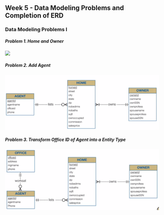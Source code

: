 ## Week 5 - Data Modeling Problems and Completion of ERD

### Data Modeling Problems I

##### Problem 1. Home and Owner

![](images/data-modeling-1-home-owner.png)

##### Problem 2. Add Agent

![](images/data-modeling-1-add-agent.png)

##### Problem 3. Transform Office ID of Agent into a Entity Type

![](images/data-modeling-1-tranform-agent-office.png)
